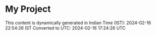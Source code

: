 # My Project

This content is dynamically generated in Indian Time (IST): 2024-02-16 22:54:26 IST
Converted to UTC: 2024-02-16 17:24:26 UTC

